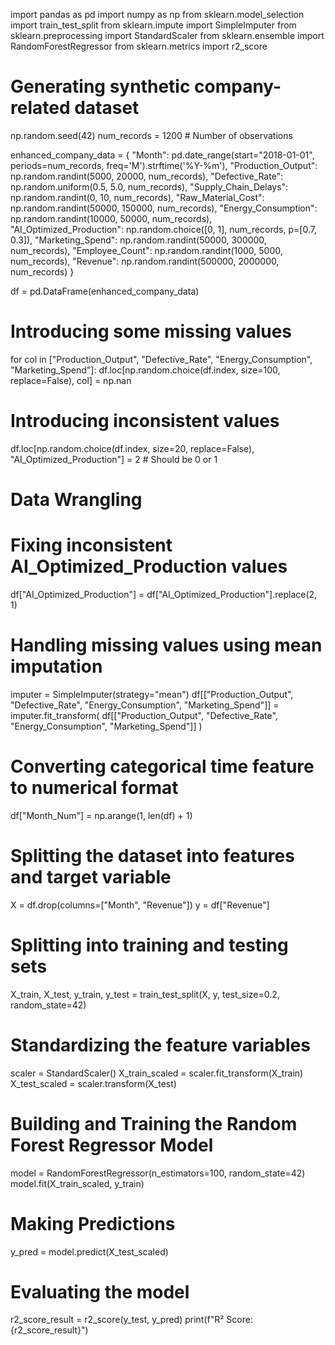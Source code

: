 import pandas as pd
import numpy as np
from sklearn.model_selection import train_test_split
from sklearn.impute import SimpleImputer
from sklearn.preprocessing import StandardScaler
from sklearn.ensemble import RandomForestRegressor
from sklearn.metrics import r2_score

# Generating synthetic company-related dataset
np.random.seed(42)
num_records = 1200  # Number of observations

enhanced_company_data = {
    "Month": pd.date_range(start="2018-01-01", periods=num_records, freq='M').strftime('%Y-%m'),
    "Production_Output": np.random.randint(5000, 20000, num_records),
    "Defective_Rate": np.random.uniform(0.5, 5.0, num_records),
    "Supply_Chain_Delays": np.random.randint(0, 10, num_records),
    "Raw_Material_Cost": np.random.randint(50000, 150000, num_records),
    "Energy_Consumption": np.random.randint(10000, 50000, num_records),
    "AI_Optimized_Production": np.random.choice([0, 1], num_records, p=[0.7, 0.3]),
    "Marketing_Spend": np.random.randint(50000, 300000, num_records),
    "Employee_Count": np.random.randint(1000, 5000, num_records),
    "Revenue": np.random.randint(500000, 2000000, num_records)
}

df = pd.DataFrame(enhanced_company_data)

# Introducing some missing values
for col in ["Production_Output", "Defective_Rate", "Energy_Consumption", "Marketing_Spend"]:
    df.loc[np.random.choice(df.index, size=100, replace=False), col] = np.nan

# Introducing inconsistent values
df.loc[np.random.choice(df.index, size=20, replace=False), "AI_Optimized_Production"] = 2  # Should be 0 or 1

# Data Wrangling
# Fixing inconsistent AI_Optimized_Production values
df["AI_Optimized_Production"] = df["AI_Optimized_Production"].replace(2, 1)

# Handling missing values using mean imputation
imputer = SimpleImputer(strategy="mean")
df[["Production_Output", "Defective_Rate", "Energy_Consumption", "Marketing_Spend"]] = imputer.fit_transform(
    df[["Production_Output", "Defective_Rate", "Energy_Consumption", "Marketing_Spend"]]
)

# Converting categorical time feature to numerical format
df["Month_Num"] = np.arange(1, len(df) + 1)

# Splitting the dataset into features and target variable
X = df.drop(columns=["Month", "Revenue"])
y = df["Revenue"]

# Splitting into training and testing sets
X_train, X_test, y_train, y_test = train_test_split(X, y, test_size=0.2, random_state=42)

# Standardizing the feature variables
scaler = StandardScaler()
X_train_scaled = scaler.fit_transform(X_train)
X_test_scaled = scaler.transform(X_test)

# Building and Training the Random Forest Regressor Model
model = RandomForestRegressor(n_estimators=100, random_state=42)
model.fit(X_train_scaled, y_train)

# Making Predictions
y_pred = model.predict(X_test_scaled)

# Evaluating the model
r2_score_result = r2_score(y_test, y_pred)
print(f"R² Score: {r2_score_result}")


